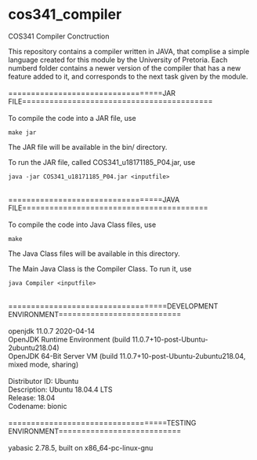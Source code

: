 # cos341_compiler
COS341 Compiler Conctruction

This repository contains a compiler written in JAVA, that complise a simple language created for this module by the University of Pretoria.
Each numberd folder contains a newer version of the compiler that has a new feature added to it, and corresponds to the next task given by the module.<br/>
<br/>
==================================JAR FILE==========================================<br/>
<br/>
To compile the code into a JAR file, use

	make jar

The JAR file will be available in the bin/ directory.<br/>

To run the JAR file, called COS341_u18171185_P04.jar, use

	java -jar COS341_u18171185_P04.jar <inputfile>
<br/>
==================================JAVA FILE=========================================<br/>
<br/>
To compile the code into Java Class files, use

	make

The Java Class files will be available in this directory.<br/>

The Main Java Class is the Compiler Class. To run it, use

	java Compiler <inputfile>
<br/>
===================================DEVELOPMENT ENVIRONMENT===========================<br/>
<br/>
openjdk 11.0.7 2020-04-14<br/>
OpenJDK Runtime Environment (build 11.0.7+10-post-Ubuntu-2ubuntu218.04)<br/>
OpenJDK 64-Bit Server VM (build 11.0.7+10-post-Ubuntu-2ubuntu218.04, mixed mode, sharing)<br/>
<br/>
Distributor ID:	Ubuntu<br/>
Description:	Ubuntu 18.04.4 LTS<br/>
Release:	18.04<br/>
Codename:	bionic<br/>
<br/>
===================================TESTING ENVIRONMENT===========================<br/>
<br/>
yabasic 2.78.5, built on x86_64-pc-linux-gnu<br/>
